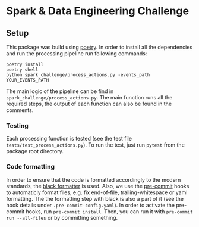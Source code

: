 # Spark & Data Engineering Challenge

## Setup
This package was build using [poetry](https://github.com/python-poetry/poetry).
In order to install all the dependencies and run the processing pipeline run following commands:

`poetry install` \
`poetry shell` \
`python spark_challenge/process_actions.py -events_path YOUR_EVENTS_PATH`

The main logic of the pipeline can be find in `spark_challenge/process_actions.py`. The main function runs all the required steps, the output of each function can also be found in the comments.

### Testing
Each processing function is tested (see the test file `tests/test_process_actions.py`). To run the test, just run `pytest` from the package root directory.

### Code formatting
In order to ensure that the code is formatted accordingly to the modern standards, the [black formatter](https://github.com/psf/black) is used. Also, we use the [pre-commit](https://pre-commit.com/) hooks to automaticly format files, e.g. fix end-of-file, trailing-whitespace or yaml formatting. The the formatting step with black is also a part of it (see the hook details under `.pre-commit-config.yaml`). In order to activate the pre-commit hooks, run `pre-commit install`. Then, you can run it with `pre-commit run --all-files` or by committing something.

